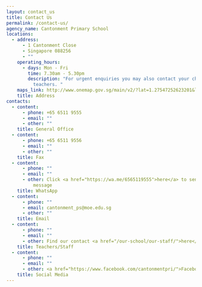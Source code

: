 ```yaml
---
layout: contact_us
title: Contact Us
permalink: /contact-us/
agency_name: Cantonment Primary School
locations:
  - address:
      - 1 Cantonment Close
      - Singapore 088256
      - ""
    operating_hours:
      - days: Mon - Fri
        time: 7.30am - 5.30pm
        description: "For urgent enquiries you may also contact your child's form
          teachers. "
    maps_link: http://www.onemap.gov.sg/main/v2/?lat=1.27547252623201&lng=103.839962631748
    title: Address
contacts:
  - content:
      - phone: +65 6511 9555
      - email: ""
      - other: ""
    title: General Office
  - content:
      - phone: +65 6511 9556
      - email: ""
      - other: ""
    title: Fax
  - content:
      - phone: ""
      - email: ""
      - other: Click <a href="https://wa.me/6565119555">here</a> to send a WhatsApp
          message
    title: WhatsApp
  - content:
      - phone: ""
      - email: cantonment_ps@moe.edu.sg
      - other: ""
    title: Email
  - content:
      - phone: ""
      - email: ""
      - other: Find our contact <a href="/our-school/our-staff/">here</a>
    title: Teachers/Staff
  - content:
      - phone: ""
      - email: ""
      - other: <a href="https://www.facebook.com/cantonmentpri/">Facebook Page</a>
    title: Social Media
---
```

